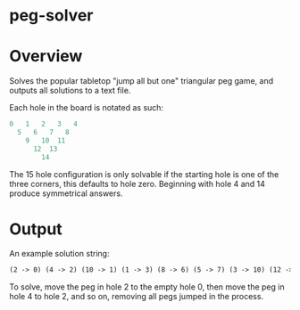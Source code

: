# peg-solver
<h1>Overview</h1>
Solves the popular tabletop "jump all but one" triangular peg game, and outputs all solutions to a text file.

Each hole in the board is notated as such:

```python
0   1   2   3   4
  5   6   7   8
    9   10  11
      12  13
        14        
```

The 15 hole configuration is only solvable if the starting hole is one of the three corners,
this defaults to hole zero. Beginning with hole 4 and 14 produce symmetrical answers.

<h1>Output</h1>

An example solution string:

```html
(2 -> 0) (4 -> 2) (10 -> 1) (1 -> 3) (8 -> 6) (5 -> 7) (3 -> 10) (12 -> 5) (0 -> 9) (13 -> 8) (9 -> 11) (8 -> 13) (14 -> 11) 
```
To solve, move the peg in hole 2 to the empty hole 0, then move the peg in hole 4 to hole 2, and so on, removing all pegs jumped in the process.




